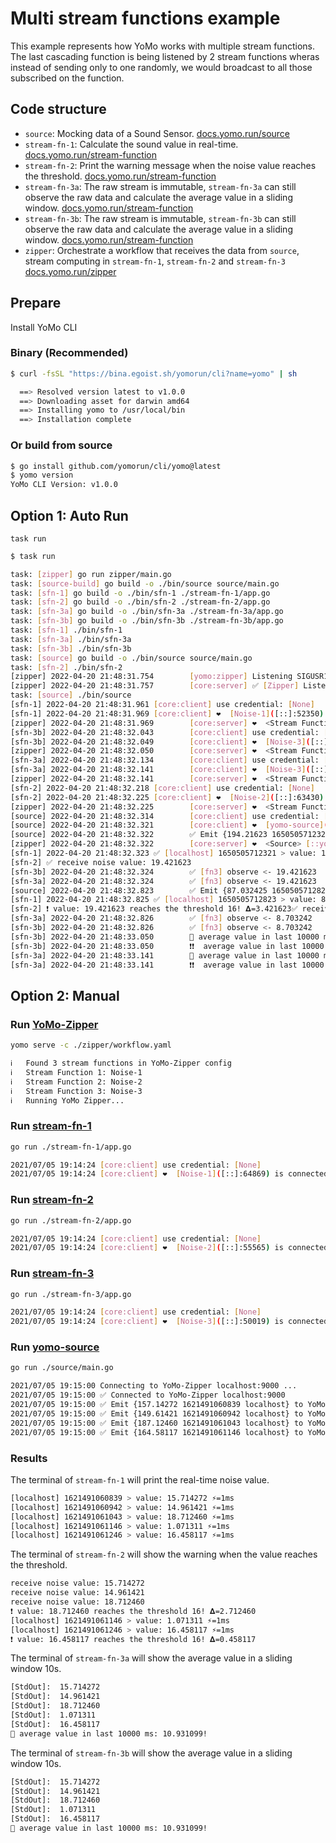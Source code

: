 # Multi stream functions example

This example represents how YoMo works with multiple stream functions. The last cascading function is being listened by 2 stream functions wheras instead of sending only to one randomly, we would broadcast to all those subscribed on the function.

## Code structure

- `source`: Mocking data of a Sound Sensor. [docs.yomo.run/source](https://docs.yomo.run/source)
- `stream-fn-1`: Calculate the sound value in real-time. [docs.yomo.run/stream-function](https://docs.yomo.run/stream-fn)
- `stream-fn-2`: Print the warning message when the noise value reaches the threshold. [docs.yomo.run/stream-function](https://docs.yomo.run/stream-fn)
- `stream-fn-3a`: The raw stream is immutable, `stream-fn-3a` can still observe the raw data and calculate the average value in a sliding window. [docs.yomo.run/stream-function](https://docs.yomo.run/stream-fn)
- `stream-fn-3b`: The raw stream is immutable, `stream-fn-3b` can still observe the raw data and calculate the average value in a sliding window. [docs.yomo.run/stream-function](https://docs.yomo.run/stream-fn)
- `zipper`: Orchestrate a workflow that receives the data from `source`, stream computing in `stream-fn-1`, `stream-fn-2` and `stream-fn-3` [docs.yomo.run/zipper](https://docs.yomo.run/zipper)

## Prepare

Install YoMo CLI

### Binary (Recommended)

```bash
$ curl -fsSL "https://bina.egoist.sh/yomorun/cli?name=yomo" | sh

  ==> Resolved version latest to v1.0.0
  ==> Downloading asset for darwin amd64
  ==> Installing yomo to /usr/local/bin
  ==> Installation complete
```

### Or build from source

```bash
$ go install github.com/yomorun/cli/yomo@latest
$ yomo version
YoMo CLI Version: v1.0.0
```

## Option 1: Auto Run

`task run`

```bash
$ task run

task: [zipper] go run zipper/main.go
task: [source-build] go build -o ./bin/source source/main.go
task: [sfn-1] go build -o ./bin/sfn-1 ./stream-fn-1/app.go
task: [sfn-2] go build -o ./bin/sfn-2 ./stream-fn-2/app.go
task: [sfn-3a] go build -o ./bin/sfn-3a ./stream-fn-3a/app.go
task: [sfn-3b] go build -o ./bin/sfn-3b ./stream-fn-3b/app.go
task: [sfn-1] ./bin/sfn-1
task: [sfn-3a] ./bin/sfn-3a
task: [sfn-3b] ./bin/sfn-3b
task: [source] go build -o ./bin/source source/main.go
task: [sfn-2] ./bin/sfn-2
[zipper] 2022-04-20 21:48:31.754        [yomo:zipper] Listening SIGUSR1, SIGUSR2, SIGTERM/SIGINT...
[zipper] 2022-04-20 21:48:31.757        [core:server] ✅ [Zipper] Listening on: 127.0.0.1:9000, MODE: DEVELOPMENT, QUIC: [v1 draft-29], AUTH: [None]
task: [source] ./bin/source
[sfn-1] 2022-04-20 21:48:31.961 [core:client] use credential: [None]
[sfn-1] 2022-04-20 21:48:31.969 [core:client] ❤️  [Noise-1]([::]:52350) is connected to YoMo-Zipper localhost:9000
[zipper] 2022-04-20 21:48:31.969        [core:server] ❤️  <Stream Function> [::Noise-1](127.0.0.1:52350) is connected!
[sfn-3b] 2022-04-20 21:48:32.043        [core:client] use credential: [None]
[sfn-3b] 2022-04-20 21:48:32.049        [core:client] ❤️  [Noise-3]([::]:64524) is connected to YoMo-Zipper localhost:9000
[zipper] 2022-04-20 21:48:32.050        [core:server] ❤️  <Stream Function> [::Noise-3](127.0.0.1:64524) is connected!
[sfn-3a] 2022-04-20 21:48:32.134        [core:client] use credential: [None]
[sfn-3a] 2022-04-20 21:48:32.141        [core:client] ❤️  [Noise-3]([::]:58187) is connected to YoMo-Zipper localhost:9000
[zipper] 2022-04-20 21:48:32.141        [core:server] ❤️  <Stream Function> [::Noise-3](127.0.0.1:58187) is connected!
[sfn-2] 2022-04-20 21:48:32.218 [core:client] use credential: [None]
[sfn-2] 2022-04-20 21:48:32.225 [core:client] ❤️  [Noise-2]([::]:63430) is connected to YoMo-Zipper localhost:9000
[zipper] 2022-04-20 21:48:32.225        [core:server] ❤️  <Stream Function> [::Noise-2](127.0.0.1:63430) is connected!
[source] 2022-04-20 21:48:32.314        [core:client] use credential: [None]
[source] 2022-04-20 21:48:32.321        [core:client] ❤️  [yomo-source]([::]:63332) is connected to YoMo-Zipper localhost:9000
[source] 2022-04-20 21:48:32.322        ✅ Emit {194.21623 1650505712321 localhost} to YoMo-Zipper
[zipper] 2022-04-20 21:48:32.322        [core:server] ❤️  <Source> [::yomo-source](127.0.0.1:63332) is connected!
[sfn-1] 2022-04-20 21:48:32.323 ✅ [localhost] 1650505712321 > value: 19.421623 ⚡️=2ms
[sfn-2] ✅ receive noise value: 19.421623
[sfn-3b] 2022-04-20 21:48:32.324        ✅ [fn3] observe <- 19.421623
[sfn-3a] 2022-04-20 21:48:32.324        ✅ [fn3] observe <- 19.421623
[source] 2022-04-20 21:48:32.823        ✅ Emit {87.032425 1650505712823 localhost} to YoMo-Zipper
[sfn-1] 2022-04-20 21:48:32.825 ✅ [localhost] 1650505712823 > value: 8.703242 ⚡️=2ms
[sfn-2] ❗ value: 19.421623 reaches the threshold 16! 𝚫=3.421623✅ receive noise value: 8.703242
[sfn-3a] 2022-04-20 21:48:32.826        ✅ [fn3] observe <- 8.703242
[sfn-3b] 2022-04-20 21:48:32.826        ✅ [fn3] observe <- 8.703242
[sfn-3b] 2022-04-20 21:48:33.050        🧩 average value in last 10000 ms: 19.421623!
[sfn-3b] 2022-04-20 21:48:33.050        ❗❗  average value in last 10000 ms: 19.421623 reaches the threshold 13!
[sfn-3a] 2022-04-20 21:48:33.141        🧩 average value in last 10000 ms: 19.421623!
[sfn-3a] 2022-04-20 21:48:33.141        ❗❗  average value in last 10000 ms: 19.421623 reaches the threshold 13!
```

## Option 2: Manual

### Run [YoMo-Zipper](https://docs.yomo.run/zipper)

```bash
yomo serve -c ./zipper/workflow.yaml

ℹ️   Found 3 stream functions in YoMo-Zipper config
ℹ️   Stream Function 1: Noise-1
ℹ️   Stream Function 2: Noise-2
ℹ️   Stream Function 3: Noise-3
ℹ️   Running YoMo Zipper...
```

### Run [stream-fn-1](https://docs.yomo.run/stream-fn)

```bash
go run ./stream-fn-1/app.go

2021/07/05 19:14:24 [core:client] use credential: [None]
2021/07/05 19:14:24 [core:client] ❤️  [Noise-1]([::]:64869) is connected to YoMo-Zipper localhost:9000
```

### Run [stream-fn-2](https://docs.yomo.run/stream-fn)

```bash
go run ./stream-fn-2/app.go

2021/07/05 19:14:24 [core:client] use credential: [None]
2021/07/05 19:14:24 [core:client] ❤️  [Noise-2]([::]:55565) is connected to YoMo-Zipper localhost:9000
```

### Run [stream-fn-3](https://docs.yomo.run/stream-fn)

```bash
go run ./stream-fn-3/app.go

2021/07/05 19:14:24 [core:client] use credential: [None]
2021/07/05 19:14:24 [core:client] ❤️  [Noise-3]([::]:50019) is connected to YoMo-Zipper localhost:9000
```

### Run [yomo-source](https://docs.yomo.run/source)

```bash
go run ./source/main.go

2021/07/05 19:15:00 Connecting to YoMo-Zipper localhost:9000 ...
2021/07/05 19:15:00 ✅ Connected to YoMo-Zipper localhost:9000
2021/07/05 19:15:00 ✅ Emit {157.14272 1621491060839 localhost} to YoMo-Zipper
2021/07/05 19:15:00 ✅ Emit {149.61421 1621491060942 localhost} to YoMo-Zipper
2021/07/05 19:15:00 ✅ Emit {187.12460 1621491061043 localhost} to YoMo-Zipper
2021/07/05 19:15:00 ✅ Emit {164.58117 1621491061146 localhost} to YoMo-Zipper
```

### Results

The terminal of `stream-fn-1` will print the real-time noise value.

```bash
[localhost] 1621491060839 > value: 15.714272 ⚡️=1ms
[localhost] 1621491060942 > value: 14.961421 ⚡️=1ms
[localhost] 1621491061043 > value: 18.712460 ⚡️=1ms
[localhost] 1621491061146 > value: 1.071311 ⚡️=1ms
[localhost] 1621491061246 > value: 16.458117 ⚡️=1ms
```

The terminal of `stream-fn-2` will show the warning when the value reaches the threshold.

```bash
receive noise value: 15.714272
receive noise value: 14.961421
receive noise value: 18.712460
❗ value: 18.712460 reaches the threshold 16! 𝚫=2.712460
[localhost] 1621491061146 > value: 1.071311 ⚡️=1ms
[localhost] 1621491061246 > value: 16.458117 ⚡️=1ms
❗ value: 16.458117 reaches the threshold 16! 𝚫=0.458117
```

The terminal of `stream-fn-3a` will show the average value in a sliding window 10s.

```bash
[StdOut]:  15.714272
[StdOut]:  14.961421
[StdOut]:  18.712460
[StdOut]:  1.071311
[StdOut]:  16.458117
🧩 average value in last 10000 ms: 10.931099!
```

The terminal of `stream-fn-3b` will show the average value in a sliding window 10s.

```bash
[StdOut]:  15.714272
[StdOut]:  14.961421
[StdOut]:  18.712460
[StdOut]:  1.071311
[StdOut]:  16.458117
🧩 average value in last 10000 ms: 10.931099!
```
